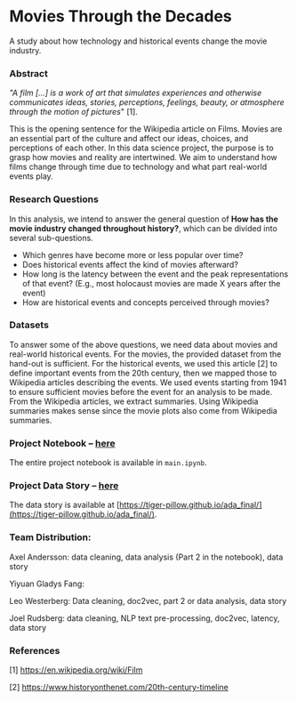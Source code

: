 # Movies Through the Decades 
A study about how technology and historical events change the movie industry.

### Abstract

*"A film […] is a work of art that simulates experiences and otherwise communicates ideas, stories, perceptions, feelings, beauty, or atmosphere through the motion of pictures*" [1].

This is the opening sentence for the Wikipedia article on Films. Movies are an essential part of the culture and affect our ideas, choices, and perceptions of each other. In this data science project, the purpose is to grasp how movies and reality are intertwined. We aim to understand how films change through time due to technology and what part real-world events play. 
 
### Research Questions

In this analysis, we intend to answer the general question of **How has the movie industry changed throughout history?**, which can be divided into several sub-questions. 

* Which genres have become more or less popular over time?
* Does historical events affect the kind of movies afterward?
* How long is the latency between the event and the peak representations of that event? (E.g., most holocaust movies are made X years after the event)
* How are historical events and concepts perceived through movies? 


### Datasets
To answer some of the above questions, we need data about movies and real-world historical events. For the movies, the provided dataset from the hand-out is sufficient. For the historical events, we used this article [2] to define important events from the 20th century, then we mapped those to Wikipedia articles describing the events. We used events starting from 1941 to ensure sufficient movies before the event for an analysis to be made. From the Wikipedia articles, we extract summaries. Using Wikipedia summaries makes sense since the movie plots also come from Wikipedia summaries.
 
### Project Notebook – [here](https://github.com/epfl-ada/ada-2022-project-adawizardry/blob/main/main.ipynb)
The entire project notebook is available in `main.ipynb`.
 

### Project Data Story – [here](https://tiger-pillow.github.io/ada_final/)
The data story is available at [https://tiger-pillow.github.io/ada_final/](https://tiger-pillow.github.io/ada_final/).

### Team Distribution:
Axel Andersson: data cleaning, data analysis (Part 2 in the notebook), data story 

Yiyuan Gladys Fang:

Leo Westerberg: Data cleaning, doc2vec, part 2 or data analysis, data story

Joel Rudsberg: data cleaning, NLP text pre-processing, doc2vec, latency, data story 

### References

[1] https://en.wikipedia.org/wiki/Film

[2] https://www.historyonthenet.com/20th-century-timeline
